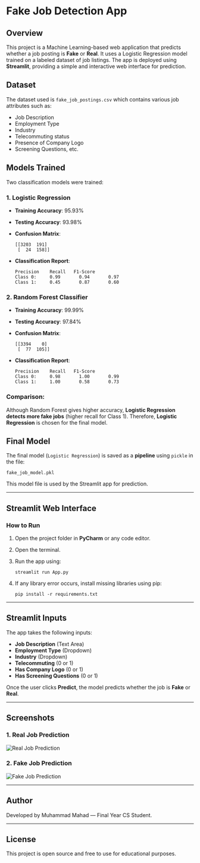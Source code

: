 # Fake Job Detection App

## Overview

This project is a Machine Learning-based web application that predicts whether a job posting is **Fake** or **Real**. It uses a Logistic Regression model trained on a labeled dataset of job listings. The app is deployed using **Streamlit**, providing a simple and interactive web interface for prediction.

## Dataset

The dataset used is `fake_job_postings.csv` which contains various job attributes such as:

* Job Description
* Employment Type
* Industry
* Telecommuting status
* Presence of Company Logo
* Screening Questions, etc.

## Models Trained

Two classification models were trained:

### 1. Logistic Regression

* **Training Accuracy**: 95.93%
* **Testing Accuracy**: 93.98%
* **Confusion Matrix**:

  ```
  [[3203  191]
   [  24  158]]
  ```
* **Classification Report**:

  ```
  Precision    Recall   F1-Score
  Class 0:     0.99       0.94       0.97
  Class 1:     0.45       0.87       0.60
  ```

### 2. Random Forest Classifier

* **Training Accuracy**: 99.99%
* **Testing Accuracy**: 97.84%
* **Confusion Matrix**:

  ```
  [[3394    0]
   [  77  105]]
  ```
* **Classification Report**:

  ```
  Precision    Recall   F1-Score
  Class 0:     0.98       1.00       0.99
  Class 1:     1.00       0.58       0.73
  ```

### Comparison:

Although Random Forest gives higher accuracy, **Logistic Regression detects more fake jobs** (higher recall for Class 1). Therefore, **Logistic Regression** is chosen for the final model.

## Final Model

The final model (`Logistic Regression`) is saved as a **pipeline** using `pickle` in the file:

```
fake_job_model.pkl
```

This model file is used by the Streamlit app for prediction.

---

## Streamlit Web Interface

### How to Run

1. Open the project folder in **PyCharm** or any code editor.
2. Open the terminal.
3. Run the app using:

   ```
   streamlit run App.py
   ```
4. If any library error occurs, install missing libraries using pip:

   ```
   pip install -r requirements.txt
   ```

---

## Streamlit Inputs

The app takes the following inputs:

* **Job Description** (Text Area)
* **Employment Type** (Dropdown)
* **Industry** (Dropdown)
* **Telecommuting** (0 or 1)
* **Has Company Logo** (0 or 1)
* **Has Screening Questions** (0 or 1)

Once the user clicks **Predict**, the model predicts whether the job is **Fake** or **Real**.

---

## Screenshots

### 1. Real Job Prediction

![Real Job Prediction](images/real_job_screenshot.png)

### 2. Fake Job Prediction

![Fake Job Prediction](images/fake_job_screenshot.png)

---

## Author

Developed by Muhammad Mahad — Final Year CS Student.

---

## License

This project is open source and free to use for educational purposes.
